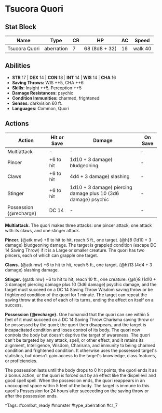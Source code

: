 # Tsucora Quori

## Stat Block

| Name | Type | CR | HP | AC | Speed |
|------|------|----|----|----|-------|
| Tsucora Quori | aberration | 7 | 68 (8d8 + 32) | 16 | walk 40 |

## Abilities

- **STR** 17 | **DEX** 14 | **CON** 18 | **INT** 14 | **WIS** 14 | **CHA** 16
- **Saving Throws:** WIS ++5, CHA ++6  
- **Skills:** Insight ++5, Perception ++5  
- **Damage Resistances:** psychic  
- **Condition Immunities:** charmed, frightened  
- **Senses:** darkvision 60 ft.  
- **Languages:** Common, Quori


## Actions

| Action | Hit or Save | Damage | On Save |
|--------|--------------|--------|----------|
| Multiattack | - | - | - |
| Pincer | +6 to hit | 1d10 + 3 damage) bludgeoning | - |
| Claws | +6 to hit | 4d4 + 3 damage) slashing | - |
| Stinger | +6 to hit | 1d10 + 3 damage) piercing damage plus 10 (3d6 damage) psychic | - |
| Possession {@recharge} | DC 14 | - | - |

**Multiattack.** The quori makes three attacks: one pincer attack, one attack with its claws, and one stinger attack.

**Pincer.** {@atk mw} +6 to hit to hit, reach 5 ft., one target. {@h}8 (1d10 + 3 damage) bludgeoning damage. The target is grappled condition (escape DC 14 Saving Throw) if it is a Large or smaller creature. The quori has two pincers, each of which can grapple one target.

**Claws.** {@atk mw} +6 to hit to hit, reach 5 ft., one target. {@h}13 (4d4 + 3 damage) slashing damage.

**Stinger.** {@atk mw} +6 to hit to hit, reach 10 ft., one creature. {@h}8 (1d10 + 3 damage) piercing damage plus 10 (3d6 damage) psychic damage, and the target must succeed on a DC 14 Saving Throw Wisdom saving throw or be frightened condition of the quori for 1 minute. The target can repeat the saving throw at the end of each of its turns, ending the effect on itself on a success.

**Possession {@recharge}.** One humanoid that the quori can see within 5 feet of it must succeed on a DC 14 Saving Throw Charisma saving throw or be possessed by the quori; the quori then disappears, and the target is incapacitated condition and loses control of its body. The quori now controls the body but doesn't deprive the target of awareness. The quori can't be targeted by any attack, spell, or other effect, and it retains its alignment, Intelligence, Wisdom, Charisma, and immunity to being charmed condition and frightened condition. It otherwise uses the possessed target's statistics, but doesn't gain access to the target's knowledge, class features, or proficiencies.

The possession lasts until the body drops to 0 hit points, the quori ends it as a bonus action, or the quori is forced out by an effect like the dispel evil and good spell spell. When the possession ends, the quori reappears in an unoccupied space within 5 feet of the body. The target is immune to this quori's Possession for 24 hours after succeeding on the saving throw or after the possession ends.


^Tags: #combat_ready #monster #type_aberration #cr_7